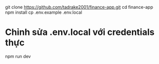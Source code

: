 git clone https://github.com/tadrake2001/finance-app.git
cd finance-app
npm install
cp .env.example .env.local
# Chỉnh sửa .env.local với credentials thực
npm run dev

